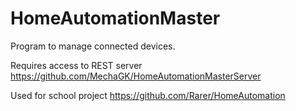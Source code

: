 # HomeAutomationMaster
Program to manage connected devices.

Requires access to REST server https://github.com/MechaGK/HomeAutomationMasterServer

Used for school project https://github.com/Rarer/HomeAutomation
